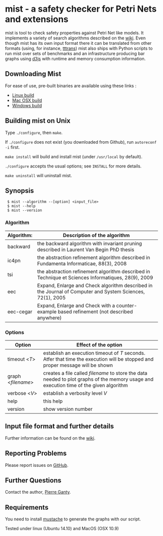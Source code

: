 # mist - a safety checker for Petri Nets and extensions

mist is tool to check safety properties against Petri Net like models.
It implements a variety of search algorithms described on the [wiki][mistpage].
Even though mist has its own input format there it can be translated from other formats 
(using, for instance, [tttrans](https://github.com/pevalme/bfc_fork))
mist also ships with Python scripts to run mist over sets of benchmarks
and an infrastructure producing bar graphs using [d3js](http://d3js.org/) with runtime and memory consumption information.

## Downloading Mist 

For ease of use, pre-built binaries are available using these links :

* [Linux build](https://github.com/yanntm/mist/blob/linux/mist_linux.tar.gz?raw=true)
* [Mac OSX build](https://github.com/yanntm/mist/blob/osx/mist_osx.tar.gz?raw=true)
* [Windows build](https://github.com/yanntm/mist/blob/Windows/mist_windows.tar.gz?raw=true)

## Building mist on Unix

Type `./configure`, then `make`.

If `./configure` does not exist (you downloaded from Github), run `autoreconf -i` first.

`make install` will build and install mist (under `/usr/local` by default).

`./configure` accepts the usual options; see `INSTALL` for more details.

`make uninstall` will uninstall mist.

## Synopsis

     $ mist --algorithm --[option] <input_file>
     $ mist --help
     $ mist --version

### Algorithm
| Algorithm:  | Description of the algorithm |
|-------------|-----------------------------------------------------------------------------------------------------------|
| backward    | the backward algorithm with invariant pruning described in Laurent Van Begin PhD thesis                   |
| ic4pn	    | the abstraction refinement algorithm described in Fundamenta Informaticae, 88(3), 2008                    |
| tsi	    | the abstraction refinement algorithm described in Technique et Sciences Informatiques, 28(9), 2009        |
| eec	    | Expand, Enlarge and Check algorithm described in the Journal of Computer and System Sciences, 72(1), 2005 |
| eec-cegar   | Expand, Enlarge and Check with a counter-example based refinement (not described anywhere)                |

### Options
| Option      | Effect of the option                                                                             |
|-------------|-----------------------------------------------------------------------------------------------------------|
| timeout <*T*>   | establish an execution timeout of *T* seconds. Atfer that time the execution will be stopped and proper message will be shown                 |
| graph <*filename*>  | creates a file called *filename* to store the data needed to plot graphs of the memory usage and execution time of the given algorithm |
| verbose <*V*> | establish a verbosity level *V*
| help        | this help                                                                                                 |
| version     | show version number                                                                                       |


## Input file format and further details

Further information can be found on the [wiki][mistpage].

## Reporting Problems

Please report issues on [GitHub][issueslist].

## Further Questions

Contact the author, [Pierre Ganty][email].

## Requirements

You need to install [mustache][mustachepage] to generate the graphs with our script.

Tested under linux (Ubuntu 14.10) and MacOS (OSX 10.9)

[issueslist]:https://github.com/pierreganty/mist/issues
[homepage]:http://software.imdea.org/people/pierre.ganty/index.html
[mistpage]:https://github.com/pierreganty/mist/wiki
[email]:mailto:pierreganty@gmail.com
[mustachepage]:https://github.com/janl/mustache.js/
